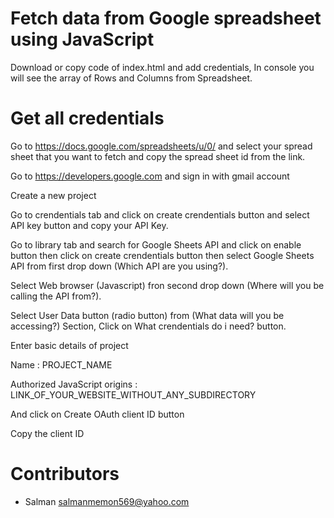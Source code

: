 # Fetch data from Google spreadsheet using JavaScript 

Download or copy code of index.html and add credentials, In console you will see the array of Rows and Columns from Spreadsheet.

# Get all credentials
Go to https://docs.google.com/spreadsheets/u/0/ and select your spread sheet that you want to fetch and copy the spread sheet id from the link.

Go to https://developers.google.com and sign in with gmail account

Create a new project

Go to crendentials tab and click on create crendentials button and select API key button and copy your API Key.

Go to library tab and search for Google Sheets API and click on enable button then click on create crendentials button then select Google
Sheets API from first drop down (Which API are you using?).

Select Web browser (Javascript) fron second drop down (Where will you be calling the API from?).

Select User Data button (radio button) from (What data will you be accessing?) Section, Click on What crendentials do i need? button.

Enter basic details of project 

Name : PROJECT_NAME

Authorized JavaScript origins : LINK_OF_YOUR_WEBSITE_WITHOUT_ANY_SUBDIRECTORY

And click on Create OAuth client ID button

Copy the client ID 


# Contributors
  - Salman <salmanmemon569@yahoo.com>
